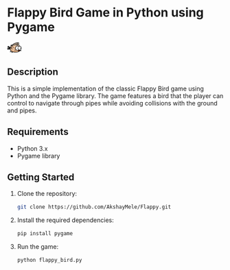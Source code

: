# Flappy Bird Game in Python using Pygame

![Flappy Bird](assets/Flappy.png)

## Description

This is a simple implementation of the classic Flappy Bird game using Python and the Pygame library. The game features a bird that the player can control to navigate through pipes while avoiding collisions with the ground and pipes.

## Requirements

- Python 3.x
- Pygame library

## Getting Started

1. Clone the repository:

   ```bash
   git clone https://github.com/AkshayMele/Flappy.git
   
2. Install the required dependencies:

   ```bash
   pip install pygame
   
3. Run the game:

   ```bash
   python flappy_bird.py
